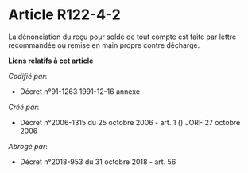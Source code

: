 # Article R122-4-2

La dénonciation du reçu pour solde de tout compte est faite par lettre recommandée ou remise en main propre contre décharge.

**Liens relatifs à cet article**

_Codifié par_:

  - Décret n°91-1263 1991-12-16 annexe

_Créé par_:

  - Décret n°2006-1315 du 25 octobre 2006 - art. 1 () JORF 27 octobre 2006

_Abrogé par_:

  - Décret n°2018-953 du 31 octobre 2018 - art. 56
